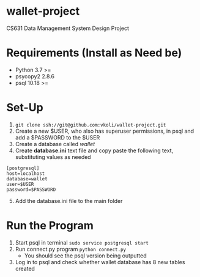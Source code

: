 # wallet-project
CS631 Data Management System Design Project  
   
# Requirements (Install as Need be) 
- Python 3.7 >= 
- psycopy2 2.8.6
- psql 10.18 >= 

# Set-Up  
1. `git clone ssh://git@github.com:vkoli/wallet-project.git`
2. Create a new $USER, who also has superuser permissions, in psql and add a $PASSWORD to the $USER
3. Create a database called *wallet*  
4. Create **database.ini** text file and copy paste the following text, substituting values as needed  
  ```  
  [postgresql]  
  host=localhost  
  database=wallet  
  user=$USER  
  password=$PASSWORD  
  ```
5. Add the database.ini file to the main folder  

# Run the Program
1. Start psql in terminal `sudo service postgresql start`
2. Run connect.py program `python connect.py`  
    - You should see the psql version being outputted
3. Log in to psql and check whether wallet database has 8 new tables created 

